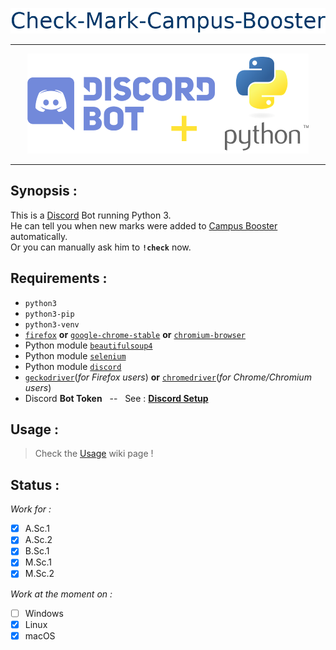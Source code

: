 <p align="center"><img src="https://raw.githubusercontent.com/keviiin38/Check-Mark-Campus-Booster/master/check-mark-campus-booster-logo.png"></p>

---

<p align="center"><img src="https://github.com/keviiin38/Check-Mark-Campus-Booster/blob/master/discord_bot/discord-bot-python-logo-450x160.png"></p>

---

## Synopsis :

This is a [Discord](https://discordapp.com) Bot running Python 3.  
He can tell you when new marks were added to [Campus Booster](https://campus-booster.net) automatically.  
Or you can manually ask him to **`!check`** now.

## Requirements :
- `python3`
- `python3-pip`
- `python3-venv`
- [`firefox`](https://www.mozilla.org/fr/firefox/) **or** [`google-chrome-stable`](https://www.google.com/chrome/) **or** [`chromium-browser`](https://www.chromium.org/Home)
- Python module [`beautifulsoup4`](https://pypi.org/project/beautifulsoup4/)
- Python module [`selenium`](https://pypi.org/project/selenium/)
- Python module [`discord`](https://pypi.org/project/discord/)
- [`geckodriver`](https://github.com/mozilla/geckodriver)(_for Firefox users_) **or** [`chromedriver`](https://sites.google.com/a/chromium.org/chromedriver/)(_for Chrome/Chromium users_)
- Discord **Bot Token** &nbsp; -- &nbsp; See : **[Discord Setup](https://github.com/keviiin38/Check-Mark-Campus-Booster/wiki/Discord-Bot#discord-setup-)**

## Usage :
> Check the [Usage](https://github.com/keviiin38/Check-Mark-Campus-Booster/wiki/Discord-Bot#usage-) wiki page !

## Status :
_Work for :_

- [x] A.Sc.1
- [x] A.Sc.2
- [x] B.Sc.1
- [x] M.Sc.1
- [x] M.Sc.2
  
_Work at the moment on :_
  
- [ ] Windows
- [x] Linux
- [x] macOS
